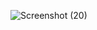 ![Screenshot (20)](https://user-images.githubusercontent.com/113498740/195979376-bd677968-7702-48b8-b99f-8cec9ebec489.png)
